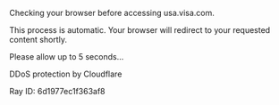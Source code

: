   
Checking your browser before accessing usa.visa.com.

This process is automatic. Your browser will redirect to your requested content shortly.

Please allow up to 5 seconds…

DDoS protection by Cloudflare

Ray ID: 6d1977ec1f363af8